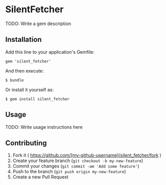 # SilentFetcher

TODO: Write a gem description

## Installation

Add this line to your application's Gemfile:

    gem 'silent_fetcher'

And then execute:

    $ bundle

Or install it yourself as:

    $ gem install silent_fetcher

## Usage

TODO: Write usage instructions here

## Contributing

1. Fork it ( https://github.com/[my-github-username]/silent_fetcher/fork )
2. Create your feature branch (`git checkout -b my-new-feature`)
3. Commit your changes (`git commit -am 'Add some feature'`)
4. Push to the branch (`git push origin my-new-feature`)
5. Create a new Pull Request
